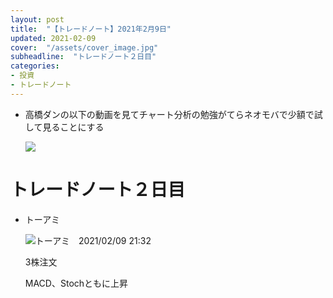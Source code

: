```yaml
---
layout: post
title:  "【トレードノート】2021年2月9日"
updated: 2021-02-09
cover:  "/assets/cover_image.jpg"
subheadline:  "トレードノート２日目"
categories: 
- 投資
- トレードノート
---
```


* 高橋ダンの以下の動画を見てチャート分析の勉強がてらネオモバで少額で試して見ることにする

    [![](https://img.youtube.com/vi/VJu8uJPC54o/0.jpg)](https://youtu.be/VJu8uJPC54o "MACDの使い方")

# トレードノート２日目

* トーアミ

    ![](https://www.tradingview.com/x/AE5gT6M1/ "トーアミ　2021/02/09 21:32")

    3株注文

    MACD、Stochともに上昇